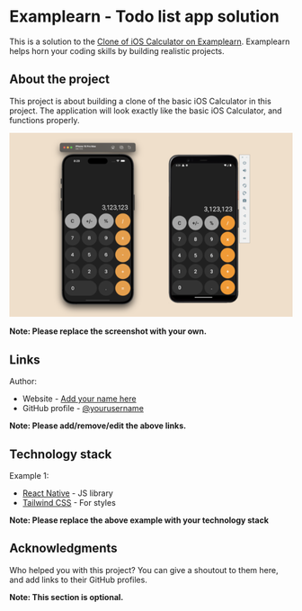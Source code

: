 # Examplearn - Todo list app solution

This is a solution to the [Clone of iOS Calculator on Examplearn](https://examplearn.com/projects/1c907b89-4bda-4523-baef-66043f33037d). Examplearn helps horn your coding skills by building realistic projects. 

## About the project

This project is about building a clone of the basic iOS Calculator in this project. The application will look exactly like the basic iOS Calculator, and functions properly.

![](./demo/demo-1.png)

**Note: Please replace the screenshot with your own.**

## Links

Author:

- Website - [Add your name here](https://www.your-profile.com)
- GitHub profile - [@yourusername](https://github.com/yourusername)

**Note: Please add/remove/edit the above links.**

## Technology stack

Example 1:

- [React Native](https://reactnative.dev/) - JS library
- [Tailwind CSS](https://tailwindcss.com/) - For styles

**Note: Please replace the above example with your technology stack**

## Acknowledgments

Who helped you with this project? You can give a shoutout to them here, and add links to their GitHub profiles.

**Note: This section is optional.**
